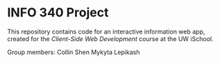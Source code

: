 # INFO 340 Project

This repository contains code for an interactive information web app, created for the _Client-Side Web Development_ course at the UW iSchool.

Group members:
Collin Shen
Mykyta Lepikash
